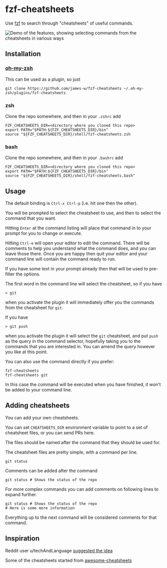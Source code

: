 # fzf-cheatsheets

Use [fzf](https://github.com/junegunn/fzf) to search through "cheatsheets" of
useful commands.

![Demo of the features, showing selecting commands from the cheatsheets in various ways](demo.gif?raw=true "Demo")

## Installation

### [oh-my-zsh](https://github.com/ohmyzsh/ohmyzsh)

This can be used as a plugin, so just

    git clone https://github.com/james-w/fzf-cheatsheets ~/.oh-my-zsh/plugins/fzf-cheatsheets

### zsh

Clone the repo somewhere, and then in your `.zshrc` add

    FZF_CHEATSHEETS_DIR=<directory where you cloned this repo>
    export PATH="$PATH:${FZF_CHEATSHEETS_DIR}/bin"
    source "${FZF_CHEATSHEETS_DIR}/shell/fzf-cheatsheets.zsh

### bash

Clone the repo somewhere, and then in your `.bashrc` add

    FZF_CHEATSHEETS_DIR=<directory where you cloned this repo>
    export PATH="$PATH:${FZF_CHEATSHEETS_DIR}/bin"
    source "${FZF_CHEATSHEETS_DIR}/shell/fzf-cheatsheets.bash"

## Usage

The default binding is `Ctrl-x Ctrl-p` (i.e. hit one then the other).

You will be prompted to select the cheatsheet to use, and then to select
the command that you want.

Hitting `Enter` at the command listing will place that command in to your
prompt for you to change or execute.

Hitting `Ctrl-e` will open your editor to edit the command. There
will be comments to help you understand what the command does, and you
can leave those there. Once you are happy then quit your editor and
your command line will contain the command ready to run.

If you have some text in your prompt already then that will be used to
pre-filter the options.

The first word in the command line will select the cheatsheet, so if you have

    > git 

when you activate the plugin it will immediately offer you the commands from
the cheatsheet for `git`.

If you have

    > git push

when you activate the plugin it will select the `git` cheatsheet, and put
`push` as the query in the command selector, hopefully taking you to the
commands that you are interested in. You can amend the query however you like
at this point.

You can also use the command directly if you prefer:

    fzf-cheatsheets
    fzf-cheatsheets git

In this case the command will be executed when you have finished, it won't be
added to your command line.

## Adding cheatsheets

You can add your own cheatsheets.

You can set `CHEATSHEETS_DIR` environment variable to point to a set of
cheatsheet files, or you can send PRs here.

The files should be named after the command that they should be used for.

The cheatsheet files are pretty simple, with a command per line.

    git status

Comments can be added after the command

    git status # Shows the status of the repo

For more complex commands you can add comments on following lines to expand
further.

    git status # Shows the status of the repo
    # Here is some more information

Everything up to the next command will be considered comments for that
command.

## Inspiration

Reddit user u/techAndLanguage [suggested the idea](https://www.reddit.com/r/vim/comments/g8haqm/question_about_how_to_use_vim_as_a_stream_editor/)

Some of the cheatsheets started from [awesome-cheatsheets](https://github.com/LeCoupa/awesome-cheatsheets)
